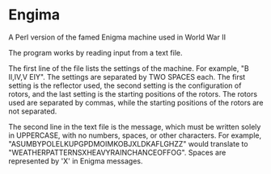 # Engima
A Perl version of the famed Enigma machine used in World War II

The program works by reading input from a text file.

The first line of the file lists the settings of the machine.
For example, "B  II,IV,V  EIY".
The settings are separated by TWO SPACES each. The first setting is the reflector used, the second setting is the configuration of rotors, and the last setting is the starting positions of the rotors. The rotors used are separated by commas, while the starting positions of the rotors are not separated.

The second line in the text file is the message, which must be written solely in UPPERCASE, with no numbers, spaces, or other characters.
For example, "ASUMBYPOLELKUPGPDMOIMKOBJXLDKAFLGHZZ" would translate to "WEATHERPATTERNSXHEAVYRAINCHANCEOFFOG". Spaces are represented by 'X' in Enigma messages.
